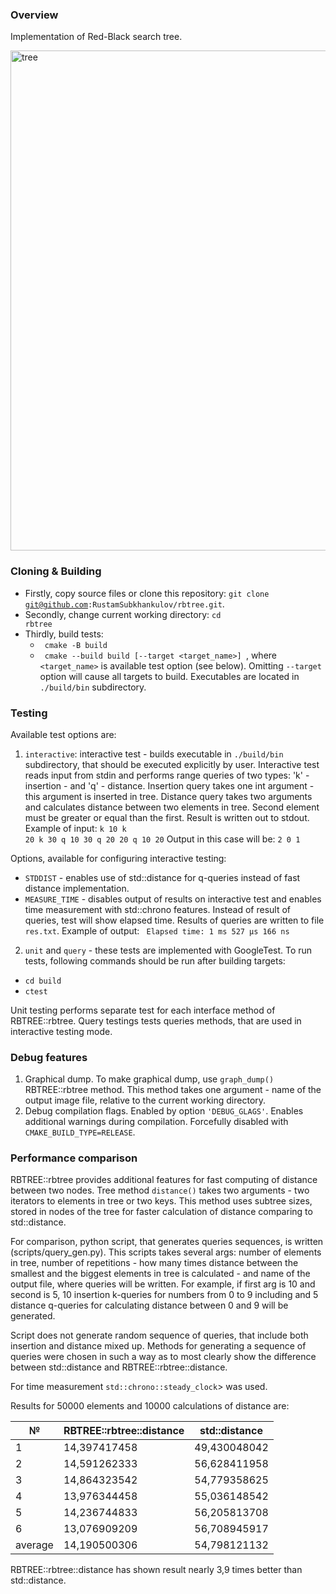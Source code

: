 ### Overview
Implementation of Red-Black search tree. 

<img src="https://github.com/RustamSubkhankulov/cpp-course/blob/main/rbtree/images/example.png" alt="tree" width="800">

### Cloning & Building
 - Firstly, copy source files or clone this repository: <code>git clone git@github.com:RustamSubkhankulov/rbtree.git</code>.
 - Secondly, change current working directory: 
 <code>cd rbtree</code>
 - Thirdly, build tests:
   - <code> cmake -B build </code>
   - <code> cmake --build build [--target <target_name>] </code>, where <code><target_name></code> is available test option (see below).
   Omitting <code>--target</code> option will cause all targets to build. 
   Executables are located in <code>./build/bin</code> subdirectory.

### Testing
Available test options are:
 1. <code>interactive</code>: interactive test - builds executable in <code>./build/bin</code> subdirectory, that should be executed explicitly by user. Interactive test reads input from stdin and performs range queries of two types: 'k' - insertion  - and 'q' - distance. Insertion query takes one int argument - this argument is inserted in tree. Distance query takes two arguments and calculates distance between two elements in tree. Second element must be greater or equal than the first. Result is written out to stdout. 
 Example of input: <code>k 10 k 20 k 30 q 10 30 q 20 20 q 10 20</code>
 Output in this case will be: <code>2 0 1 </code>

 Options, available for configuring interactive testing:
 - <code>STDDIST</code> - enables use of std::distance for q-queries instead of fast distance implementation.
 - <code>MEASURE_TIME</code> - disables output of results on interactive test and enables time measurement with std::chrono features. Instead of result of queries, test will show elapsed time. Results of queries are written to file <code>res.txt</code>. Example of output: <code> Elapsed time: 1 ms 527 µs 166 ns </code>

 2. <code>unit</code> and <code>query</code> - these tests are implemented with GoogleTest. To run tests, following commands should be run after building targets: 
  - <code>cd build</code>
  - <code>ctest</code>

  Unit testing performs separate test for each interface method of RBTREE::rbtree.
  Query testings tests queries methods, that are used in interactive testing mode.

### Debug features
1. Graphical dump. To make graphical dump, use <code>graph_dump()</code> RBTREE::rbtree method. This method takes one argument - name of the output image file, relative to the current working directory.
2. Debug compilation flags. Enabled by option <code>'DEBUG_GLAGS'</code>. Enables additional warnings during compilation. Forcefully disabled with <code>CMAKE_BUILD_TYPE=RELEASE</code>.

### Performance comparison
RBTREE::rbtree provides additional features for fast computing of distance between two nodes. Tree method <code>distance()</code> takes two arguments - two iterators to elements in tree or two keys. This method uses subtree sizes, stored in nodes of the tree for faster calculation of distance comparing to std::distance. 

For comparison, python script, that generates queries sequences, is written (scripts/query_gen.py). This scripts takes several args: number of elements in tree, number of repetitions - how many times distance between the smallest and the biggest elements in tree is calculated - and name of the output file, where queries will be written. For example, if first arg is 10 and second is 5, 10 insertion k-queries for numbers from 0 to 9 including and 5 distance q-queries for calculating distance between 0 and 9 will be generated. 

Script does not generate random sequence of queries, that include both insertion and distance mixed up. Methods for generating a sequence of queries were chosen in such a way as to most clearly show the difference between std::distance and RBTREE::rbtree::distance.

For time measurement <code>std::chrono::steady_clock</code>> was used. 

Results for 50000 elements and 10000 calculations of distance are:

| №       | RBTREE::rbtree::distance | std::distance |
|---------|--------------------------|---------------|
| 1       | 14,397417458             | 49,430048042  |
| 2       | 14,591262333             | 56,628411958  |
| 3       | 14,864323542             | 54,779358625  |
| 4       | 13,976344458             | 55,036148542  |
| 5       | 14,236744833             | 56,205813708  |
| 6       | 13,076909209             | 56,708945917  |
| average | 14,190500306             | 54,798121132  |

RBTREE::rbtree::distance has shown result nearly 3,9 times better than std::distance.
